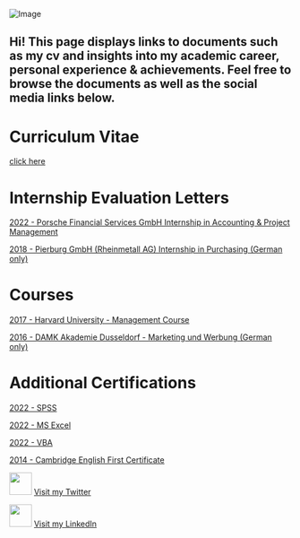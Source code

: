![Image](https://github.com/luisamlr/cv/blob/main/image.png) 
 
## Hi! This page displays links to documents such as my cv and insights into my academic career, personal experience & achievements. Feel free to browse the documents as well as the social media links below.

# Curriculum Vitae 
[click here](https://drive.google.com/file/d/1DWi8aWtnbn1Cl0AMm2Za4_p3mJO3KC19/view?usp=share_link)

# Internship Evaluation Letters
[2022 - Porsche Financial Services GmbH Internship in Accounting & Project Management](https://drive.google.com/file/d/1Ln2cTf8IzUllOxaKHeCkOK76IVP0j_70/view?usp=share_link)
 
[2018 - Pierburg GmbH (Rheinmetall AG) Internship in Purchasing (German only)](https://drive.google.com/file/d/1CZ863fv-7-5DcwrUuvBEg_nNmkiGMfXB/view?usp=share_link)

# Courses
[2017 - Harvard University - Management Course](https://drive.google.com/file/d/1ngQ9T0lERvHGCwKYbAIRxnv6OFvS5GJs/view?usp=share_link) 

[2016 - DAMK Akademie Dusseldorf - Marketing und Werbung (German only)](https://drive.google.com/file/d/1A4uZSKLBduCLOxwrJtr1rgacXJ2hTckY/view?usp=share_link)

# Additional Certifications
[2022 - SPSS](https://drive.google.com/file/d/1FNRv9v9iQsGHmCT9tRP8r_c1rw76nc9F/view?usp=share_link) 

[2022 - MS Excel](https://drive.google.com/file/d/1nBOWe0_YmiFYIBLSauSw14leAN4IWC2R/view?usp=share_link) 

[2022 - VBA](https://drive.google.com/file/d/1OMIgYndikMYKj1CbhDNx13kkhLvxDqXJ/view?usp=share_link) 

[2014 - Cambridge English First Certificate](https://drive.google.com/file/d/1Q1zwdcBlAa-f9erU_MKxVqmlyLyrA6e5/view?usp=share_link)


<img src="https://user-images.githubusercontent.com/115930123/206968062-e8518a24-f448-4435-b9d5-4c6610e5d90f.png" width="40"> [Visit my Twitter](https://twitter.com/luisaamlr)

<img src="https://github.com/luisamlr/cv/blob/main/linkedinicon.png" width="40"> [Visit my LinkedIn](https://www.linkedin.com/in/luisa-mahler-1a3310166/)
